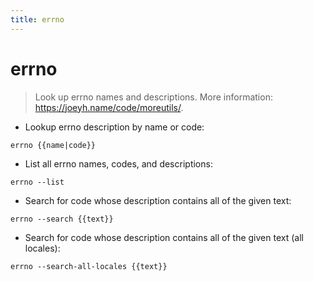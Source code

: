 ```yaml
---
title: errno
---
```

# errno

> Look up errno names and descriptions.
> More information: <https://joeyh.name/code/moreutils/>.

- Lookup errno description by name or code:

`errno {{name|code}}`

- List all errno names, codes, and descriptions:

`errno --list`

- Search for code whose description contains all of the given text:

`errno --search {{text}}`

- Search for code whose description contains all of the given text (all locales):

`errno --search-all-locales {{text}}`
